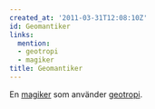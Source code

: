 ```yaml
---
created_at: '2011-03-31T12:08:10Z'
id: Geomantiker
links:
  mention:
  - geotropi
  - magiker
title: Geomantiker
---
```


En [magiker] som använder [geotropi].

  [magiker]: magiker
  [geotropi]: geotropi